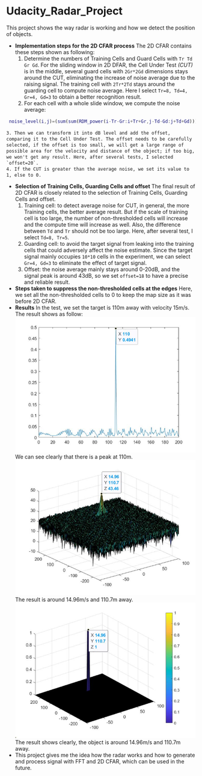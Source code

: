 # Udacity_Radar_Project

This project shows the way radar is working and how we detect the position of objects.
- **Implementation steps for the 2D CFAR process**
	The 2D CFAR contains these steps shown as following:
	1. Determine the numbers of  Training Cells and Guard Cells with `Tr Td Gr Gd`. For the sliding window in 2D DFAR,  the Cell Under Test *(CUT)* is in the middle, several guard cells with `2Gr*2Gd` dimensions stays around the CUT, eliminating the increase of  noise average due to the raising signal. The training cell with `2Tr*2Td` stays around the guarding cell to compute noise average. Here I select  `Tr=8, Td=4, Gr=4, Gd=3` to obtain a better recognition result.
	2. For each cell with a whole slide window, we compute the noise average:
```matlab
 noise_level(i,j)=(sum(sum(RDM_power(i-Tr-Gr:i+Tr+Gr,j-Td-Gd:j+Td+Gd)))-sum(sum(RDM_power(i-Gr:i+Gr,j-Gd:j+Gd))))/((2*Tr+2*Gr+1)*(2*Td+2*Gd+1) - (2*Gr+1)*(2*Gd+1));
```
	3. Then we can transform it into dB level and add the offset, comparing it to the Cell Under Test. The offset needs to be carefully selected, if the offset is too small, we will get a large range of possible area for the velocity and distance of the object; if too big, we won't get any result. Here, after several tests, I selected `offset=20`.
	4. If the CUT is greater than the average noise, we set its value to 1, else to 0.
- **Selection of Training Cells, Guarding Cells and offset**
	The final result of 2D CFAR is closely related to the selection of Training Cells, Guarding Cells and offset.
	1. Training cell: to detect average noise for CUT, in general, the more Training cells, the better average result. But if the scale of training cell is too large, the number of non-thresholded cells will increase and the compute time will increase as well. Also, the difference between `Td` and  `Tr` should not be too large. Here, after several test, I select `Td=8, Tr=5`.
	2. Guarding cell: to avoid the target signal from leaking into the training cells that could adversely affect the noise estimate. Since the target signal mainly occupies `10*10` cells in the experiment, we can select `Gr=4, Gd=3` to eliminate the effect of target signal.
	3. Offset: the noise average mainly stays around 0-20dB, and the signal peak is around 43dB, so we set `offset=18` to have a precise and reliable result.
- **Steps taken to suppress the non-thresholded cells at the edges**
	Here, we set all the non-thresholded cells to 0 to keep the map size as it was before 2D CFAR.
- **Results**
	In the test, we set the target is 110m away with velocity 15m/s. The result shows as follow:
	![@Fig 1 Range from 1st RRT](./Fig1.jpg)
	We can see clearly that there is a peak at 110m.
	![@Fig 2 Original 2D FFT result](./Fig2.jpg)
	The result is around 14.96m/s and 110.7m away.
	![@Fig 3 2D CFAR result](./Fig3.jpg)
	The result shows clearly, the object is around 14.96m/s and 110.7m away.
- This project gives me the idea how the radar works and how to generate and process signal with FFT and 2D CFAR, which can be used in the future.
